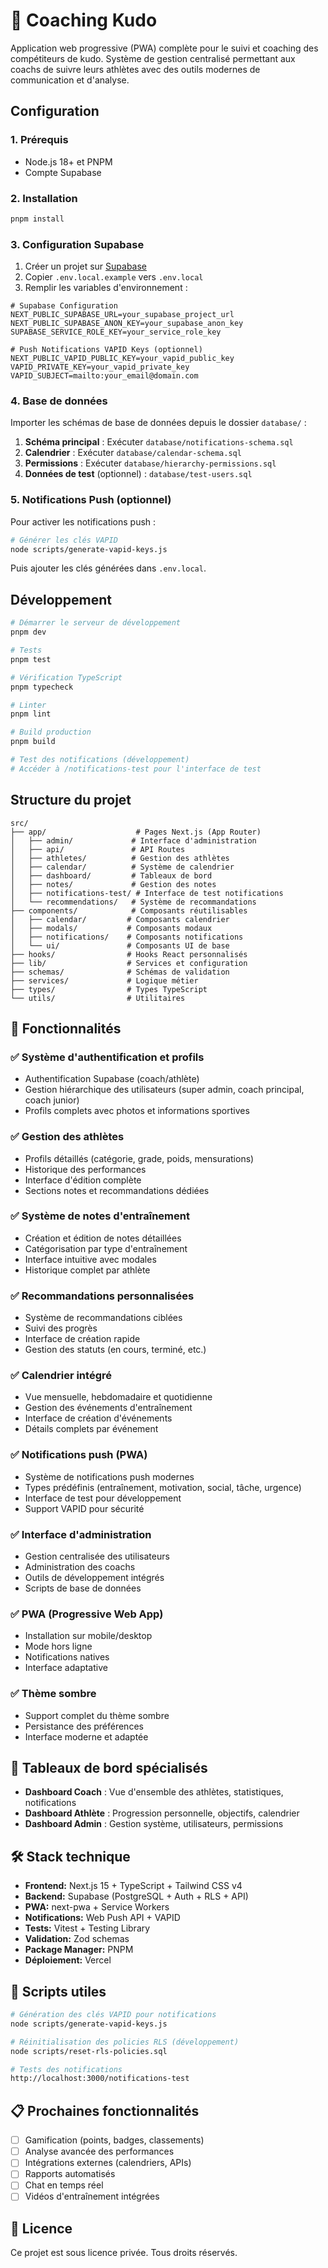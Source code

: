 # 🥋 Coaching Kudo

Application web progressive (PWA) complète pour le suivi et coaching des compétiteurs de kudo. Système de gestion centralisé permettant aux coachs de suivre leurs athlètes avec des outils modernes de communication et d'analyse.

## Configuration

### 1. Prérequis
- Node.js 18+ et PNPM
- Compte Supabase

### 2. Installation
```bash
pnpm install
```

### 3. Configuration Supabase

1. Créer un projet sur [Supabase](https://supabase.com)
2. Copier `.env.local.example` vers `.env.local`
3. Remplir les variables d'environnement :
```env
# Supabase Configuration
NEXT_PUBLIC_SUPABASE_URL=your_supabase_project_url
NEXT_PUBLIC_SUPABASE_ANON_KEY=your_supabase_anon_key
SUPABASE_SERVICE_ROLE_KEY=your_service_role_key

# Push Notifications VAPID Keys (optionnel)
NEXT_PUBLIC_VAPID_PUBLIC_KEY=your_vapid_public_key
VAPID_PRIVATE_KEY=your_vapid_private_key
VAPID_SUBJECT=mailto:your_email@domain.com
```

### 4. Base de données

Importer les schémas de base de données depuis le dossier `database/` :

1. **Schéma principal** : Exécuter `database/notifications-schema.sql`
2. **Calendrier** : Exécuter `database/calendar-schema.sql` 
3. **Permissions** : Exécuter `database/hierarchy-permissions.sql`
4. **Données de test** (optionnel) : `database/test-users.sql`

### 5. Notifications Push (optionnel)

Pour activer les notifications push :
```bash
# Générer les clés VAPID
node scripts/generate-vapid-keys.js
```

Puis ajouter les clés générées dans `.env.local`.

## Développement

```bash
# Démarrer le serveur de développement
pnpm dev

# Tests
pnpm test

# Vérification TypeScript
pnpm typecheck

# Linter
pnpm lint

# Build production
pnpm build

# Test des notifications (développement)
# Accéder à /notifications-test pour l'interface de test
```

## Structure du projet

```
src/
├── app/                    # Pages Next.js (App Router)
│   ├── admin/             # Interface d'administration
│   ├── api/               # API Routes
│   ├── athletes/          # Gestion des athlètes
│   ├── calendar/          # Système de calendrier
│   ├── dashboard/         # Tableaux de bord
│   ├── notes/             # Gestion des notes
│   ├── notifications-test/ # Interface de test notifications
│   └── recommendations/   # Système de recommandations
├── components/            # Composants réutilisables
│   ├── calendar/         # Composants calendrier
│   ├── modals/           # Composants modaux
│   ├── notifications/    # Composants notifications
│   └── ui/               # Composants UI de base
├── hooks/                # Hooks React personnalisés
├── lib/                  # Services et configuration
├── schemas/              # Schémas de validation
├── services/             # Logique métier
├── types/                # Types TypeScript
└── utils/                # Utilitaires
```

## 🚀 Fonctionnalités

### ✅ Système d'authentification et profils
- Authentification Supabase (coach/athlète)
- Gestion hiérarchique des utilisateurs (super admin, coach principal, coach junior)
- Profils complets avec photos et informations sportives

### ✅ Gestion des athlètes
- Profils détaillés (catégorie, grade, poids, mensurations)
- Historique des performances
- Interface d'édition complète
- Sections notes et recommandations dédiées

### ✅ Système de notes d'entraînement
- Création et édition de notes détaillées
- Catégorisation par type d'entraînement
- Interface intuitive avec modales
- Historique complet par athlète

### ✅ Recommandations personnalisées
- Système de recommandations ciblées
- Suivi des progrès
- Interface de création rapide
- Gestion des statuts (en cours, terminé, etc.)

### ✅ Calendrier intégré
- Vue mensuelle, hebdomadaire et quotidienne
- Gestion des événements d'entraînement
- Interface de création d'événements
- Détails complets par événement

### ✅ Notifications push (PWA)
- Système de notifications push modernes
- Types prédéfinis (entraînement, motivation, social, tâche, urgence)
- Interface de test pour développement
- Support VAPID pour sécurité

### ✅ Interface d'administration
- Gestion centralisée des utilisateurs
- Administration des coachs
- Outils de développement intégrés
- Scripts de base de données

### ✅ PWA (Progressive Web App)
- Installation sur mobile/desktop
- Mode hors ligne
- Notifications natives
- Interface adaptative

### ✅ Thème sombre
- Support complet du thème sombre
- Persistance des préférences
- Interface moderne et adaptée

## 📱 Tableaux de bord spécialisés

- **Dashboard Coach** : Vue d'ensemble des athlètes, statistiques, notifications
- **Dashboard Athlète** : Progression personnelle, objectifs, calendrier
- **Dashboard Admin** : Gestion système, utilisateurs, permissions

## 🛠️ Stack technique

- **Frontend:** Next.js 15 + TypeScript + Tailwind CSS v4
- **Backend:** Supabase (PostgreSQL + Auth + RLS + API)
- **PWA:** next-pwa + Service Workers
- **Notifications:** Web Push API + VAPID
- **Tests:** Vitest + Testing Library
- **Validation:** Zod schemas
- **Package Manager:** PNPM
- **Déploiement:** Vercel

## 🔧 Scripts utiles

```bash
# Génération des clés VAPID pour notifications
node scripts/generate-vapid-keys.js

# Réinitialisation des policies RLS (développement)
node scripts/reset-rls-policies.sql

# Tests des notifications
http://localhost:3000/notifications-test
```

## 📋 Prochaines fonctionnalités

- [ ] Gamification (points, badges, classements)
- [ ] Analyse avancée des performances
- [ ] Intégrations externes (calendriers, APIs)
- [ ] Rapports automatisés
- [ ] Chat en temps réel
- [ ] Vidéos d'entraînement intégrées

## 📄 Licence

Ce projet est sous licence privée. Tous droits réservés.